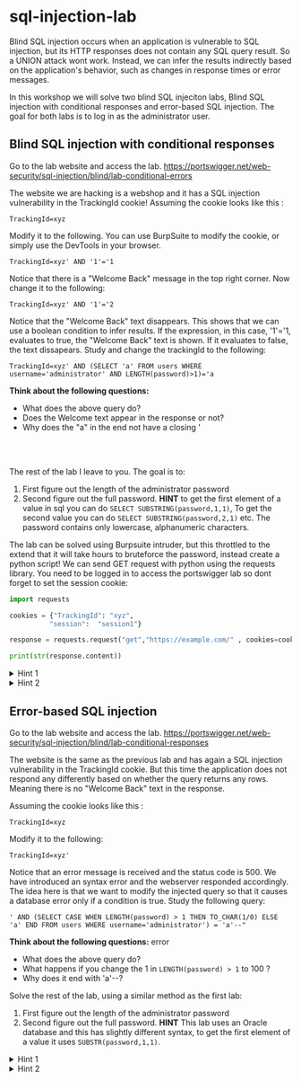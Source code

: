 # sql-injection-lab

Blind SQL injection occurs when an application is vulnerable to SQL injection, but its HTTP responses does not contain any SQL query result. So a UNION attack wont work.
Instead, we can infer the results indirectly based on the application's behavior, such as changes in response times or error messages.

In this workshop we will solve two blind SQL injeciton labs, Blind SQL injection with conditional responses and error-based SQL injection.
The goal for both labs is to log in as the administrator user. 

## Blind SQL injection with conditional responses 
Go to the lab website and access the lab.
https://portswigger.net/web-security/sql-injection/blind/lab-conditional-errors

The website we are hacking is a webshop and it has a SQL injection vulnerability in the TrackingId cookie!
Assuming the cookie looks like this :

``` 
TrackingId=xyz
```

Modify it to the following. You can use BurpSuite to modify the cookie, or simply use the DevTools in your browser.

``` 
TrackingId=xyz' AND '1'='1
```

Notice that there is a "Welcome Back" message in the top right corner. Now change it to the following:

``` 
TrackingId=xyz' AND '1'='2
```

Notice that the "Welcome Back" text disappears. This shows that we can use a boolean condition to infer results. If the expression, in this case, '1'='1, evaluates to true, the "Welcome Back" text is shown. If it evaluates to false, the text dissapears. Study and change the trackingId to the following:

``` 
TrackingId=xyz' AND (SELECT 'a' FROM users WHERE username='administrator' AND LENGTH(password)>1)='a
```
**Think about the following questions:**

* What does the above query do?
* Does the Welcome text appear in the response or not? 
* Why does the "a" in the end not have a closing '

<br/><br/>



The rest of the lab I leave to you. The goal is to:
1. First figure out the length of the administrator password
2. Second figure out the full password. **HINT** to get the first element of a value in sql you can do `` SELECT SUBSTRING(password,1,1) ``, To get the second value you can do `` SELECT SUBSTRING(password,2,1) `` etc. The password contains only lowercase, alphanumeric characters.

The lab can be solved using Burpsuite intruder, but this throttled to the extend that it will take hours to bruteforce the password, instead create a python script!
We can send GET request with python using the requests library. 
You need to be logged in to access the portswigger lab so dont forget to set the session cookie:

``` python
import requests

cookies = {"TrackingId": "xyz",
          "session":  "session1"}

response = requests.request("get","https://example.com/" , cookies=cookies)

print(str(response.content))
```


<details>
  <summary>Hint 1</summary>
  To check if the first letter of the administrator password is an 'a', append the following to the TrackerId cookie : 

  ```
   ' AND (SELECT SUBSTRING(password,1,1) FROM users WHERE username='administrator')='a  
  ```
</details>

<details>
  <summary>Hint 2</summary>
           Use the SQL code from Hint 1 and create a python script that iterates over all possible password letters, with each iteration perform a get request to lab site. If the response contains the word "Welcome", we have found the first letter of the password. Continue to find the second letter and so on until the entire password is found! 
</details>

## Error-based SQL injection

Go to the lab website and access the lab.
https://portswigger.net/web-security/sql-injection/blind/lab-conditional-responses

The website is the same as the previous lab and has again a SQL injection vulnerability in the TrackingId cookie. But this time the application does not respond any differently based on whether the query returns any rows. Meaning there is no "Welcome Back" text in the response. 

Assuming the cookie looks like this :

``` 
TrackingId=xyz
```
Modify it to the following:

``` 
TrackingId=xyz'
```

Notice that an error message is received and the status code is 500. We have introduced an syntax error and the webserver responded accordingly. The idea here is that we want to modify the injected query so that it causes a database error only if a condition is true. Study the following query:
``` 
' AND (SELECT CASE WHEN LENGTH(password) > 1 THEN TO_CHAR(1/0) ELSE 'a' END FROM users WHERE username='administrator') = 'a'--"
```

**Think about the following questions:**
error
* What does the above query do?
* What happens if you change the 1 in `` LENGTH(password) > 1 `` to 100 ? 
* Why does it end with 'a'--?

Solve the rest of the lab, using a similar method as the first lab:
1. First figure out the length of the administrator password
2. Second figure out the full password. **HINT** This lab uses an Oracle database and this has slightly different syntax, to get the first element of a value it uses `` SUBSTR(password,1,1) ``.

<details>
  <summary>Hint 1</summary>
  To check if the first letter of the administrator password is an 'a', append the following to the TrackerId cookie. 

  ```
   ' AND (SELECT CASE WHEN SUBSTR(password,1,1) = 'a' THEN TO_CHAR(1/0) ELSE 'a' END FROM users WHERE username='administrator') = 'a'--",
  ```
If the first letter of the password is 'a' the website returns an 500 because it tried to divide 1 with 0 which causes an error.
</details>

<details>
  <summary>Hint 2</summary>
           Use the SQL code from Hint 1 and modify the python script created in the previous lab so that it checks if the response code is 500 instead of checking if the reponse contains the word "Welcome"
</details>


